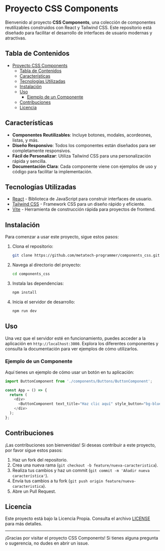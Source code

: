 # Proyecto CSS Components

Bienvenido al proyecto **CSS Components**, una colección de componentes reutilizables construidos con React y Tailwind CSS. Este repositorio está diseñado para facilitar el desarrollo de interfaces de usuario modernas y atractivas.

## Tabla de Contenidos

- [Proyecto CSS Components](#proyecto-css-components)
  - [Tabla de Contenidos](#tabla-de-contenidos)
  - [Características](#características)
  - [Tecnologías Utilizadas](#tecnologías-utilizadas)
  - [Instalación](#instalación)
  - [Uso](#uso)
    - [Ejemplo de un Componente](#ejemplo-de-un-componente)
  - [Contribuciones](#contribuciones)
  - [Licencia](#licencia)

## Características

- **Componentes Reutilizables**: Incluye botones, modales, acordeones, listas, y más.
- **Diseño Responsivo**: Todos los componentes están diseñados para ser completamente responsivos.
- **Fácil de Personalizar**: Utiliza Tailwind CSS para una personalización rápida y sencilla.
- **Documentación Clara**: Cada componente viene con ejemplos de uso y código para facilitar la implementación.

## Tecnologías Utilizadas

- [React](https://reactjs.org/) - Biblioteca de JavaScript para construir interfaces de usuario.
- [Tailwind CSS](https://tailwindcss.com/) - Framework CSS para un diseño rápido y eficiente.
- [Vite](https://vitejs.dev/) - Herramienta de construcción rápida para proyectos de frontend.

## Instalación

Para comenzar a usar este proyecto, sigue estos pasos:

1. Clona el repositorio:
   ```bash
   git clone https://github.com/metatech-programmer/components_css.git
   ```

2. Navega al directorio del proyecto:
   ```bash
   cd components_css
   ```

3. Instala las dependencias:
   ```bash
   npm install
   ```

4. Inicia el servidor de desarrollo:
   ```bash
   npm run dev
   ```

## Uso

Una vez que el servidor esté en funcionamiento, puedes acceder a la aplicación en `http://localhost:3000`. Explora los diferentes componentes y consulta la documentación para ver ejemplos de cómo utilizarlos.

### Ejemplo de un Componente

Aquí tienes un ejemplo de cómo usar un botón en tu aplicación:
```javascript
import ButtonComponent from './components/Buttons/ButtonComponent';

const App = () => {
  return (
    <div>
      <ButtonComponent text_title="Haz clic aquí" style_button="bg-blue-500 text-white" />
    </div>
  );
};
```

## Contribuciones

¡Las contribuciones son bienvenidas! Si deseas contribuir a este proyecto, por favor sigue estos pasos:

1. Haz un fork del repositorio.
2. Crea una nueva rama (`git checkout -b feature/nueva-caracteristica`).
3. Realiza tus cambios y haz un commit (`git commit -m 'Añadir nueva característica'`).
4. Envía tus cambios a tu fork (`git push origin feature/nueva-caracteristica`).
5. Abre un Pull Request.

## Licencia

Este proyecto está bajo la Licencia Propia. Consulta el archivo [LICENSE](LICENSE) para más detalles.

---

¡Gracias por visitar el proyecto CSS Components! Si tienes alguna pregunta o sugerencia, no dudes en abrir un issue.
